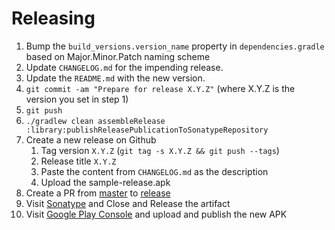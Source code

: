 # Releasing

1. Bump the `build_versions.version_name` property in `dependencies.gradle` based on Major.Minor.Patch naming scheme
2. Update `CHANGELOG.md` for the impending release.
3. Update the `README.md` with the new version.
4. `git commit -am "Prepare for release X.Y.Z"` (where X.Y.Z is the version you set in step 1)
5. `git push`
6. `./gradlew clean assembleRelease :library:publishReleasePublicationToSonatypeRepository`
7. Create a new release on Github
    1. Tag version `X.Y.Z` (`git tag -s X.Y.Z && git push --tags`)
    2. Release title `X.Y.Z`
    3. Paste the content from `CHANGELOG.md` as the description
    4. Upload the sample-release.apk
8. Create a PR from [master](../../tree/master) to [release](../../tree/release)
9. Visit [Sonatype](https://s01.oss.sonatype.org/#stagingRepositories) and Close and Release the artifact
10. Visit [Google Play Console](https://play.google.com/apps/publish/) and upload and publish the new APK
